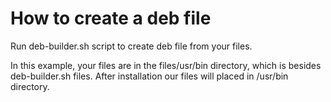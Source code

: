 # How to create a deb file
Run deb-builder.sh script to create deb file from your files.

In this example, your files are in the files/usr/bin directory, which is besides deb-builder.sh files. After installation our files will placed in /usr/bin directory.

